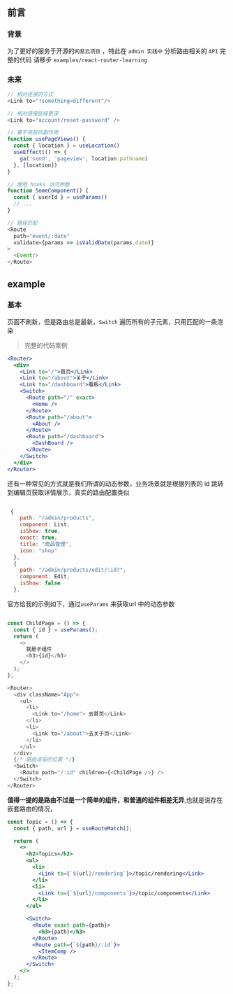## 前言

### 背景
为了更好的服务于开源的`网易云项目` ，特此在 `admin 实践中` 分析路由相关的 `API` 完整的代码 请移步 `examples/react-router-learning`

### 未来

```js
// 相对连接的方式
<Link to="?something=different"/>

// 相对链接层级更深
<Link to="account/reset-password" />

// 基于导航的副作用
function usePageViews() {
  const { location } = useLocation()
  useEffect(() => {
    ga('send', 'pageview', location.pathname)
  }, [location])
}

// 使用 hooks 访问参数
function SomeComponent() {
  const { userId } = useParams()
  // ...
}

// 路径匹配
<Route
  path="event/:date"
  validate={params => isValidDate(params.date)}
>
  <Event/>
</Route>
```

## example

### 基本

页面不刷新，但是路由总是最新，`Switch` 遍历所有的子元素，只用匹配的一条渲染

> 完整的代码案例

```jsx
<Router>
  <div>
    <Link to="/">首页</Link>
    <Link to="/about">关于</Link>
    <Link to="/dashboard">看板</Link>
    <Switch>
      <Route path="/" exact>
        <Home />
      </Route>
      <Route path="/about">
        <About />
      </Route>
      <Route path="/dashboard">
        <DashBoard />
      </Route>
    </Switch>
  </div>
</Router>
```

还有一种常见的方式就是我们所谓的动态参数，业务场景就是根据列表的 id 跳转到编辑页获取详情展示，真实的路由配置类似

```js

 {
    path: "/admin/products",
    component: List,
    isShow: true,
    exact: true,
    title: "商品管理",
    icon: "shop"
  },
  {
    path: "/admin/products/edit/:id?",
    component: Edit,
    isShow: false
  },
```
官方给我的示例如下，通过`useParams` 来获取url 中的动态参数

```js

const ChildPage = () => {
  const { id } = useParams();
  return (
    <>
      我是子组件
      <h3>{id}</h3>
    </>
  );
};
```
```js
<Router>
  <div className="App">
    <ul>
      <li>
        <Link to="/home"> 去首页</Link>
      </li>
      <li>
        <Link to="/about">去关于页</Link>
      </li>
    </ul>
  </div>
  {/* 路由渲染的位置 */}
  <Switch>
    <Route path="/:id" children={<ChildPage />} />
  </Switch>
</Router>
```
**值得一提的是路由不过是一个简单的组件，和普通的组件相差无异**,也就是说存在嵌套路由的情况，
```jsx
const Topic = () => {
  const { path, url } = useRouteMatch();

  return (
    <>
      <h2>Topics</h2>
      <ul>
        <li>
          <Link to={`${url}/rendering`}>/topic/rendering</Link>
        </li>
        <li>
          <Link to={`${url}/components`}>/topic/components</Link>
        </li>
      </ul>

      <Switch>
        <Route exact path={path}>
          <h3>{path}</h3>
        </Route>
        <Route path={`${path}/:id`}>
          <ItemComp />
        </Route>
      </Switch>
    </>
  );
};
```